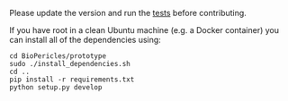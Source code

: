 Please update the version and run the [tests](run_tests.sh) before contributing.

If you have root in a clean Ubuntu machine (e.g. a Docker container) you
can install all of the dependencies using:

```
cd BioPericles/prototype
sudo ./install_dependencies.sh
cd ..
pip install -r requirements.txt
python setup.py develop
```
